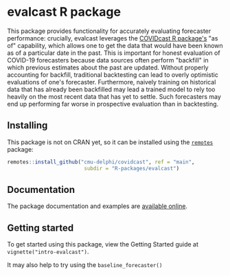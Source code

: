 # evalcast R package

This package provides functionality for accurately evaluating forecaster
performance: crucially, evalcast leverages the [COVIDcast R package's](https://cmu-delphi.github.io/covidcast/covidcastR/index.html) "as of"
capability, which allows one to get the data that would have been known as
of a particular date in the past. This is important for honest evaluation of
COVID-19 forecasters because data sources often perform "backfill" in which
previous estimates about the past are updated. Without properly accounting
for backfill, traditional backtesting can lead to overly optimistic
evaluations of one's forecaster. Furthermore, naively training on historical
data that has already been backfilled may lead a trained model to rely too
heavily on the most recent data that has yet to settle. Such forecasters may
end up performing far worse in prospective evaluation than in backtesting.


## Installing

This package is not on CRAN yet, so it can be installed using the
[`remotes`](https://cran.r-project.org/package=remotes) package:

```r
remotes::install_github("cmu-delphi/covidcast", ref = "main",
                         subdir = "R-packages/evalcast")
```

## Documentation

The package documentation and examples are [available
online](https://cmu-delphi.github.io/covidcast/evalcastR/index.html).

## Getting started

To get started using this package, view the Getting Started guide at
`vignette("intro-evalcast")`.

It may also help to try using the `baseline_forecaster()`